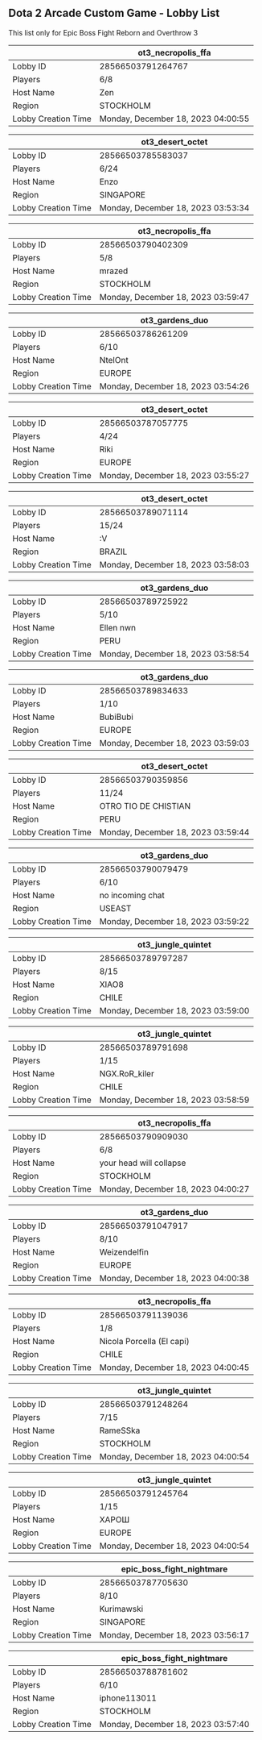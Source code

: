## Dota 2 Arcade Custom Game - Lobby List

This list only for Epic Boss Fight Reborn and Overthrow 3

|  | ot3_necropolis_ffa |
| ------ | ------ |
| Lobby ID | 28566503791264767 |
| Players | 6/8 |
| Host Name | Zen |
| Region | STOCKHOLM |
| Lobby Creation Time | Monday, December 18, 2023 04:00:55 |


|  | ot3_desert_octet |
| ------ | ------ |
| Lobby ID | 28566503785583037 |
| Players | 6/24 |
| Host Name | Enzo |
| Region | SINGAPORE |
| Lobby Creation Time | Monday, December 18, 2023 03:53:34 |


|  | ot3_necropolis_ffa |
| ------ | ------ |
| Lobby ID | 28566503790402309 |
| Players | 5/8 |
| Host Name | mrazed |
| Region | STOCKHOLM |
| Lobby Creation Time | Monday, December 18, 2023 03:59:47 |


|  | ot3_gardens_duo |
| ------ | ------ |
| Lobby ID | 28566503786261209 |
| Players | 6/10 |
| Host Name | NtelOnt |
| Region | EUROPE |
| Lobby Creation Time | Monday, December 18, 2023 03:54:26 |


|  | ot3_desert_octet |
| ------ | ------ |
| Lobby ID | 28566503787057775 |
| Players | 4/24 |
| Host Name | Riki |
| Region | EUROPE |
| Lobby Creation Time | Monday, December 18, 2023 03:55:27 |


|  | ot3_desert_octet |
| ------ | ------ |
| Lobby ID | 28566503789071114 |
| Players | 15/24 |
| Host Name | :V |
| Region | BRAZIL |
| Lobby Creation Time | Monday, December 18, 2023 03:58:03 |


|  | ot3_gardens_duo |
| ------ | ------ |
| Lobby ID | 28566503789725922 |
| Players | 5/10 |
| Host Name | Ellen nwn |
| Region | PERU |
| Lobby Creation Time | Monday, December 18, 2023 03:58:54 |


|  | ot3_gardens_duo |
| ------ | ------ |
| Lobby ID | 28566503789834633 |
| Players | 1/10 |
| Host Name | BubiBubi |
| Region | EUROPE |
| Lobby Creation Time | Monday, December 18, 2023 03:59:03 |


|  | ot3_desert_octet |
| ------ | ------ |
| Lobby ID | 28566503790359856 |
| Players | 11/24 |
| Host Name | OTRO TIO DE CHISTIAN |
| Region | PERU |
| Lobby Creation Time | Monday, December 18, 2023 03:59:44 |


|  | ot3_gardens_duo |
| ------ | ------ |
| Lobby ID | 28566503790079479 |
| Players | 6/10 |
| Host Name | no incoming chat |
| Region | USEAST |
| Lobby Creation Time | Monday, December 18, 2023 03:59:22 |


|  | ot3_jungle_quintet |
| ------ | ------ |
| Lobby ID | 28566503789797287 |
| Players | 8/15 |
| Host Name | XIAO8 |
| Region | CHILE |
| Lobby Creation Time | Monday, December 18, 2023 03:59:00 |


|  | ot3_jungle_quintet |
| ------ | ------ |
| Lobby ID | 28566503789791698 |
| Players | 1/15 |
| Host Name | NGX.RoR_kiler |
| Region | CHILE |
| Lobby Creation Time | Monday, December 18, 2023 03:58:59 |


|  | ot3_necropolis_ffa |
| ------ | ------ |
| Lobby ID | 28566503790909030 |
| Players | 6/8 |
| Host Name | your head will collapse |
| Region | STOCKHOLM |
| Lobby Creation Time | Monday, December 18, 2023 04:00:27 |


|  | ot3_gardens_duo |
| ------ | ------ |
| Lobby ID | 28566503791047917 |
| Players | 8/10 |
| Host Name | Weizendelfin |
| Region | EUROPE |
| Lobby Creation Time | Monday, December 18, 2023 04:00:38 |


|  | ot3_necropolis_ffa |
| ------ | ------ |
| Lobby ID | 28566503791139036 |
| Players | 1/8 |
| Host Name | Nicola Porcella (El capi) |
| Region | CHILE |
| Lobby Creation Time | Monday, December 18, 2023 04:00:45 |


|  | ot3_jungle_quintet |
| ------ | ------ |
| Lobby ID | 28566503791248264 |
| Players | 7/15 |
| Host Name | RameSSka |
| Region | STOCKHOLM |
| Lobby Creation Time | Monday, December 18, 2023 04:00:54 |


|  | ot3_jungle_quintet |
| ------ | ------ |
| Lobby ID | 28566503791245764 |
| Players | 1/15 |
| Host Name | ХАРОШ |
| Region | EUROPE |
| Lobby Creation Time | Monday, December 18, 2023 04:00:54 |


|  | epic_boss_fight_nightmare |
| ------ | ------ |
| Lobby ID | 28566503787705630 |
| Players | 8/10 |
| Host Name | Kurimawski |
| Region | SINGAPORE |
| Lobby Creation Time | Monday, December 18, 2023 03:56:17 |


|  | epic_boss_fight_nightmare |
| ------ | ------ |
| Lobby ID | 28566503788781602 |
| Players | 6/10 |
| Host Name | iphone113011 |
| Region | STOCKHOLM |
| Lobby Creation Time | Monday, December 18, 2023 03:57:40 |


